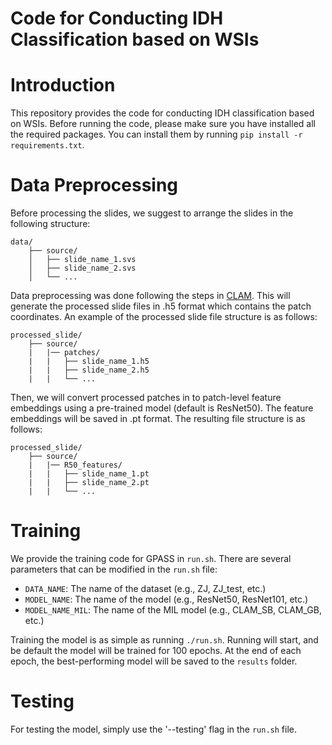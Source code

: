# Code for Conducting IDH Classification based on WSIs

Introduction
===
This repository provides the code for conducting IDH classification based on WSIs.
Before running the code, please make sure you have installed all the required packages. You can install them by running `pip install -r requirements.txt`.

Data Preprocessing
===
Before processing the slides, we suggest to arrange the slides in the following structure:
```
data/
    ├── source/
    │   ├── slide_name_1.svs
    │   ├── slide_name_2.svs
    │   └── ...
```
Data preprocessing was done following the steps in [CLAM](https://github.com/mahmoodlab/CLAM). This will generate the processed slide files in .h5 format which contains the patch coordinates.
An example of the processed slide file structure is as follows:
```
processed_slide/
    ├── source/
    |   |── patches/
    |   |   ├── slide_name_1.h5
    |   |   ├── slide_name_2.h5
    |   |   └── ...
```
Then, we will convert processed patches in to patch-level feature embeddings using a pre-trained model (default is ResNet50). The feature embeddings will be saved in .pt format. The resulting file structure is as follows:
```
processed_slide/
    ├── source/
    |   |── R50_features/
    |   |   ├── slide_name_1.pt
    |   |   ├── slide_name_2.pt
    |   |   └── ...
```

Training
====
We provide the training code for GPASS in `run.sh`. There are several parameters that can be modified in the `run.sh` file:

* `DATA_NAME`: The name of the dataset (e.g., ZJ, ZJ_test, etc.)
* `MODEL_NAME`: The name of the model (e.g., ResNet50, ResNet101, etc.)
* `MODEL_NAME_MIL`: The name of the MIL model (e.g., CLAM_SB, CLAM_GB, etc.)

Training the model is as simple as running `./run.sh`. Running will start, and be default the model will be trained for 100 epochs. At the end of each epoch, the best-performing model will be saved to the `results` folder.

Testing
====
For testing the model, simply use the '--testing' flag in the `run.sh` file.


